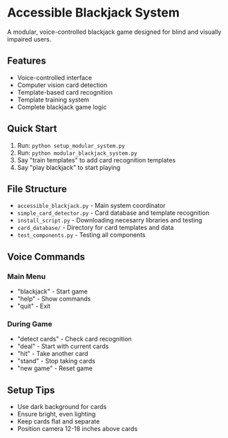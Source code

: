 # Accessible Blackjack System

A modular, voice-controlled blackjack game designed for blind and visually impaired users.

## Features
- Voice-controlled interface
- Computer vision card detection  
- Template-based card recognition
- Template training system
- Complete blackjack game logic

## Quick Start
1. Run: `python setup_modular_system.py`
2. Run: `python modular_blackjack_system.py`
3. Say "train templates" to add card recognition templates
4. Say "play blackjack" to start playing

## File Structure
- `accessible_blackjack.py` - Main system coordinator
- `simple_card_detector.py` - Card database and template recognition  
- `install_script.py` - Downloading necesarry libraries and testing
- `card_database/` - Directory for card templates and data
- `test_components.py` - Testing all components


## Voice Commands

### Main Menu
- "blackjack" - Start game
- "help" - Show commands
- "quit" - Exit

### During Game  
- "detect cards" - Check card recognition
- "deal" - Start with current cards
- "hit" - Take another card
- "stand" - Stop taking cards
- "new game" - Reset game

## Setup Tips
- Use dark background for cards
- Ensure bright, even lighting
- Keep cards flat and separate
- Position camera 12-18 inches above cards

